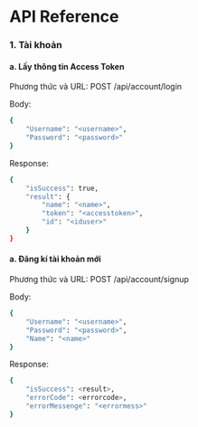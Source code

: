 # API Reference

### 1. Tài khoản
#### a. Lấy thông tin Access Token 
Phương thức và URL: POST /api/account/login

Body:
```sh
{
    "Username": "<username>",
    "Password": "<password>"
}
```
Response:
```sh
{
    "isSuccess": true,
    "result": {
        "name": "<name>",
        "token": "<accesstoken>",
        "id": "<iduser>"
    }
}
```
#### a. Đăng kí tài khoản mới
Phương thức và URL: POST /api/account/signup

Body:
```sh
{
    "Username": "<username>",
    "Password": "<password>",
    "Name": "<name>"
}
```
Response:
```sh
{
    "isSuccess": <result>,
    "errorCode": <errorcode>,
    "errorMessenge": "<errormess>"
}
```
